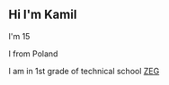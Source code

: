 ## Hi I'm Kamil

<p>I'm 15<p/>
<p>I from Poland<p/>
<p>I am in 1st grade of technical school <a href="http://www.zs4.tychy.edu.pl/">ZEG<a/><p/>
